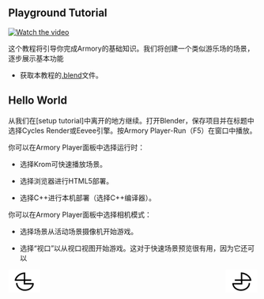 ## Playground Tutorial

[![Watch the video](https://raw.github.com/GabLeRoux/WebMole/master/ressources/WebMole_Youtube_Video.png)](https://youtu.be/H5ylSfTfNg8)



这个教程将引导你完成Armory的基础知识。我们将创建一个类似游乐场的场景，逐步展示基本功能

*   获取本教程的[.blend](https://github.com/armory3d/armory_tutorials/tree/master/playground)文件。

## Hello World

从我们在[setup tutorial]中离开的地方继续。打开Blender，保存项目并在标题中选择Cycles Render或Eevee引擎。按Armory Player-Run（F5）在窗口中播放。

你可以在Armory Player面板中选择运行时：

*   选择Krom可快速播放场景。

*   选择浏览器进行HTML5部署。

*   选择C++进行本机部署（选择C++编译器）。

你可以在Armory Player面板中选择相机模式：

*   选择场景从活动场景摄像机开始游戏。

*   选择“视口”以从视口视图开始游戏。这对于快速场景预览很有用，因为它还可以







<a href="https://github.com/BlenderCN/blenderTutorial/blob/master/armory_docs/Setup.md">
  <img src="https://github.com/BlenderCN/blenderTutorial/blob/master/mDrivEngine/blenderpng/logoleft.png" align="left">
</a>
<a href="https://github.com/BlenderCN/blenderTutorial/blob/master/armory_docs/Tanks.md">
  <img src="https://github.com/BlenderCN/blenderTutorial/blob/master/mDrivEngine/blenderpng/logoright.png" align="right">
</a>
